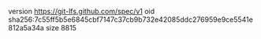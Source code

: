 version https://git-lfs.github.com/spec/v1
oid sha256:7c55ff5b5e6845cbf7147c37cb9b732e42085ddc276959e9ce5541e812a5a34a
size 8815
